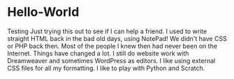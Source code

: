 # Hello-World
Testing 
Just trying this out to see if I can help a friend.
I used to write straight HTML back in the bad old days, using NotePad!
We didn't have CSS or PHP back then.
Most of the people I knew then had never been on the Internet.
Things have changed a lot.
I still do website work with Dreamweaver and sometimes WordPress as editors.
I like using external CSS files for all my formatting.
I like to play with Python and Scratch.
